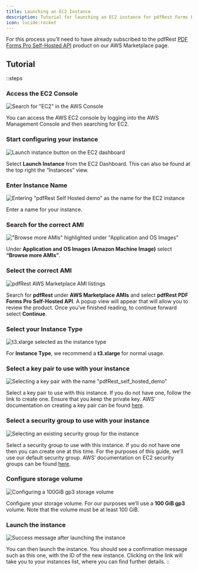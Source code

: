 ```yaml
---
title: Launching an EC2 Instance
description: Tutorial for launching an EC2 instance for pdfRest Forms Pro Self-Hosted API
icon: lucide:rocket
---
```


For this process you’ll need to have already subscribed to the pdfRest [PDF Forms Pro Self-Hosted API](https://aws.amazon.com/marketplace/pp/prodview-2xxmqtam6s54s) product on our AWS Marketplace page.

## Tutorial

::steps
### Access the EC2 Console

![Search for "EC2" in the AWS Console](/pdf-toolkit-instructions/launching-an-ec2-instance/pdf-toolkit-self-hosted-launch-ec2-step1-lg.png)

You can access the AWS EC2 console by logging into the AWS Management Console and then searching for EC2.

### Start configuring your instance

![Launch instance button on the EC2 dashboard](/pdf-toolkit-instructions/launching-an-ec2-instance/pdf-toolkit-self-hosted-launch-ec2-step2-lg.png)

Select **Launch Instance** from the EC2 Dashboard. This can also be found at the top right the “Instances” view.

### Enter Instance Name

![Entering "pdfRest Self Hosted demo" as the name for the EC2 instance](/pdf-toolkit-instructions/launching-an-ec2-instance/pdf-toolkit-self-hosted-launch-ec2-step3.png)

Enter a name for your instance.

### Search for the correct AMI

!["Browse more AMIs" highlighted under "Application and OS Images"](/pdf-toolkit-instructions/launching-an-ec2-instance/pdf-toolkit-self-hosted-launch-ec2-step4.png)

Under **Application and OS Images (Amazon Machine Image)** select **“Browse more AMIs”**.

### Select the correct AMI

![pdfRest AWS Marketplace AMI listings](/pdf-toolkit-instructions/launching-an-ec2-instance/pdf-toolkit-self-hosted-launch-ec2-step5.png)

Search for **pdfRest** under **AWS Marketplace AMIs** and select **pdfRest PDF Forms Pro Self-Hosted API**. A popup view will appear that will allow you to review the product. Once you’ve finished reading, to continue forward select **Continue**.

### Select your Instance Type

![t3.xlarge selected as the instance type](/pdf-toolkit-instructions/launching-an-ec2-instance/pdf-toolkit-self-hosted-launch-ec2-step6.png)

For **Instance Type**, we recommend a **t3.xlarge** for normal usage.

### Select a key pair to use with your instance

![Selecting a key pair with the name "pdfRest_self_hosted_demo"](/pdf-toolkit-instructions/launching-an-ec2-instance/pdf-toolkit-self-hosted-launch-ec2-step7.png)

Select a key pair to use with this instance. If you do not have one, follow the link to create one. Ensure that you keep the private key. AWS’ documentation on creating a key pair can be found [here](https://docs.aws.amazon.com/servicecatalog/latest/adminguide/getstarted-keypair.html).

### **Select a security group to use with your instance**

![Selecting an existing security group for the instance](/pdf-toolkit-instructions/launching-an-ec2-instance/pdf-toolkit-self-hosted-launch-ec2-step8.png)

Select a security group to use with this instance. If you do not have one then you can create one at this time. For the purposes of this guide, we’ll use our default security group. AWS’ documentation on EC2 security groups can be found [here](https://docs.aws.amazon.com/AWSEC2/latest/UserGuide/ec2-security-groups.html).

### Configure storage volume

![Configuring a 100GiB gp3 storage volume](/pdf-toolkit-instructions/launching-an-ec2-instance/pdf-toolkit-self-hosted-launch-ec2-step9.png)

Configure your storage volume. For our purposes we’ll use a **100 GiB gp3** volume. Note that the volume must be at least 100 GiB.

### Launch the instance

![Success message after launching the instance](/pdf-toolkit-instructions/launching-an-ec2-instance/pdf-toolkit-self-hosted-launch-ec2-step10.png)

You can then launch the instance. You should see a confirmation message such as this one, with the ID of the new instance. Clicking on the link will take you to your instances list, where you can find further details.
::
